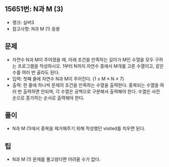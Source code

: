 <h2>15651번: N과 M (3)</h2>
<ul>
  <li>랭크: 실버3</li>
  <li>참고사항: N과 M (1) 응용</li>
</ul>
<h2>문제</h2>
<ul>
  <li>자연수 N과 M이 주어졌을 때, 아래 조건을 만족하는 길이가 M인 수열을 모두 구하는 프로그램을 작성하시오. 1부터 N까지 자연수 중에서 M개를 고른 수열이고, 같은 수를 여러 번 골라도 된다.</li>
  <li>입력: 첫째 줄에 자연수 N과 M이 주어진다. (1 ≤ M ≤ N ≤ 7)</li>
  <li>출력: 한 줄에 하나씩 문제의 조건을 만족하는 수열을 출력한다. 중복되는 수열을 여러 번 출력하면 안되며, 각 수열은 공백으로 구분해서 출력해야 한다. 수열은 사전 순으로 증가하는 순서로 출력해야 한다.</li>
</ul>
<h2>풀이</h2>
<ul>
  <li>N과 M (1)에서 중복을 제거해주기 위해 작성했던 visited를 치우면 된다.</li>
</ul>
<h2>팁</h2>
<ul>
  <li>N과 M (1) 문제를 풀고왔다면 어려울 수가 없다.</li>
</ul>
